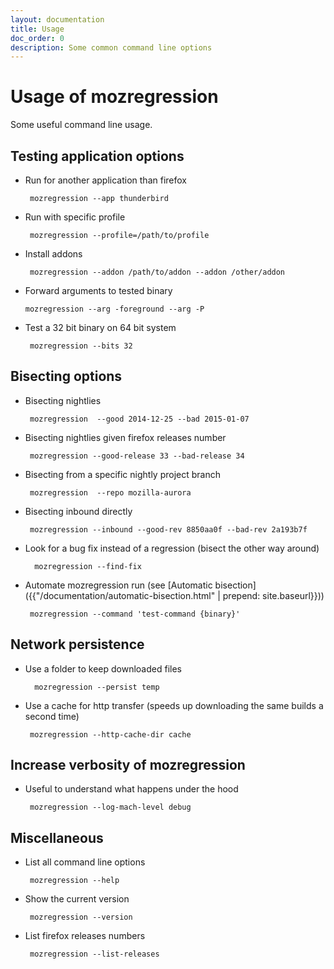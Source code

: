 ```yaml
---
layout: documentation
title: Usage
doc_order: 0
description: Some common command line options
---
```


# Usage of mozregression

Some useful command line usage.


## Testing application options

- Run for another application than firefox

       mozregression --app thunderbird

- Run with specific profile

       mozregression --profile=/path/to/profile

- Install addons

       mozregression --addon /path/to/addon --addon /other/addon

-  Forward arguments to tested binary

       mozregression --arg -foreground --arg -P

- Test a 32 bit binary on 64 bit system

       mozregression --bits 32

## Bisecting options

- Bisecting nightlies

       mozregression  --good 2014-12-25 --bad 2015-01-07

- Bisecting nightlies given firefox releases number

       mozregression --good-release 33 --bad-release 34

- Bisecting from a specific nightly project branch

       mozregression  --repo mozilla-aurora

- Bisecting inbound directly

       mozregression --inbound --good-rev 8850aa0f --bad-rev 2a193b7f

- Look for a bug fix instead of a regression (bisect the other way around)

        mozregression --find-fix

- Automate mozregression run (see [Automatic bisection]({{"/documentation/automatic-bisection.html" | prepend: site.baseurl}}))

       mozregression --command 'test-command {binary}'

## Network persistence

- Use a folder to keep downloaded files

        mozregression --persist temp

- Use a cache for http transfer (speeds up downloading the same builds a second time)

       mozregression --http-cache-dir cache


## Increase verbosity of mozregression

- Useful to understand what happens under the hood

       mozregression --log-mach-level debug

## Miscellaneous

- List all command line options

       mozregression --help

- Show the current version

       mozregression --version

- List firefox releases numbers

       mozregression --list-releases
